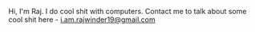 Hi, I'm Raj. I do cool shit with computers. Contact me to talk about some cool shit here - i.am.rajwinder19@gmail.com
<!---
- 👋 Hi, I’m @Rajwinder-Singh-19
- 👀 I’m interested in ...
- 🌱 I’m currently learning ...
- 💞️ I’m looking to collaborate on ...
- 📫 How to reach me ...
- 😄 Pronouns: ...
- ⚡ Fun fact: ...

<!---
Rajwinder-Singh-19/Rajwinder-Singh-19 is a ✨ special ✨ repository because its `README.md` (this file) appears on your GitHub profile.
You can click the Preview link to take a look at your changes.
--->
